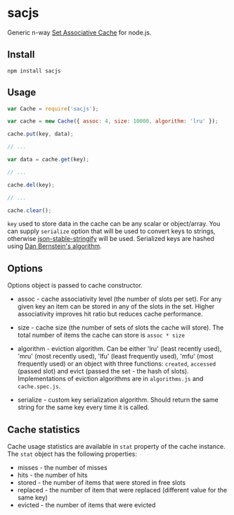 # sacjs
Generic n-way [Set Associative Cache](http://www.cs.umd.edu/class/sum2003/cmsc311/Notes/Memory/set.html) for node.js.


## Install

```
npm install sacjs
```

## Usage

```JavaScript
var Cache = require('sacjs');

var cache = new Cache({ assoc: 4, size: 10000, algorithm: 'lru' });

cache.put(key, data);

// ...

var data = cache.get(key);

// ...

cache.del(key);

// ...

cache.clear();
```

`key` used to store data in the cache can be any scalar or object/array. You can supply `serialize` option that will be used to convert keys to strings, otherwise [json-stable-stringify](https://github.com/substack/json-stable-stringify) will be used. Serialized keys are hashed using [Dan Bernstein's algorithm](http://www.cse.yorku.ca/~oz/hash.html#djb2).


## Options

Options object is passed to cache constructor.

- assoc - cache associativity level (the number of slots per set). For any given key an item can be stored in any of the slots in the set. Higher associativity improves hit ratio but reduces cache performance.

- size - cache size (the number of sets of slots the cache will store). The total number of items the cache can store is `assoc * size`

- algorithm - eviction algorithm. Can be either 'lru' (least recently used), 'mru' (most recently used), 'lfu' (least frequently used), 'mfu' (most frequently used) or an object with three functions: `created`, `accessed` (passed slot) and evict (passed the set - the hash of slots). Implementations of eviction algorithms are in `algorithms.js` and `cache.spec.js`.

- serialize - custom key serialization algorithm. Should return the same string for the same key every time it is called.


## Cache statistics

Cache usage statistics are available in `stat` property of the cache instance. The `stat` object has the following properties:

- misses - the number of misses
- hits - the number of hits
- stored - the number of items that were stored in free slots
- replaced - the number of item that were replaced (different value for the same key)
- evicted - the number of items that were evicted

